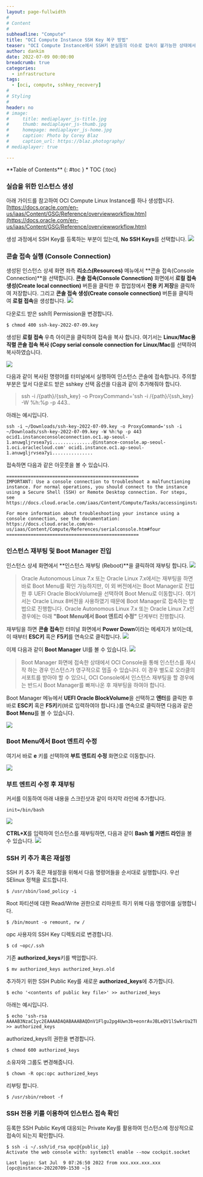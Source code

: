 ```yaml
---
layout: page-fullwidth
#
# Content
#
subheadline: "Compute"
title: "OCI Compute Instance SSH Key 복구 방법"
teaser: "OCI Compute Instance에서 SSH키 분실등의 이슈로 접속이 불가능한 상태에서 추가로 공개키를 등록하는 방법에 대해서 설명합니다."
author: dankim
date: 2022-07-09 00:00:00
breadcrumb: true
categories:
  - infrastructure
tags:
  - [oci, compute, sshkey_recovery]
#
# Styling
#
header: no
# image:
#     title: mediaplayer_js-title.jpg
#     thumb: mediaplayer_js-thumb.jpg
#     homepage: mediaplayer_js-home.jpg
#     caption: Photo by Corey Blaz
#     caption_url: https://blaz.photography/
# mediaplayer: true

---
```


<div class="panel radius" markdown="1">
**Table of Contents**
{: #toc }
*  TOC
{:toc}
</div>

### 실습을 위한 인스턴스 생성
아래 가이드를 참고하여 OCI Compute Linux Instance를 하나 생성합니다.  
[https://docs.oracle.com/en-us/iaas/Content/GSG/Reference/overviewworkflow.htm](https://docs.oracle.com/en-us/iaas/Content/GSG/Reference/overviewworkflow.htm)

생성 과정에서 SSH Key를 등록하는 부분이 있는데, **No SSH Keys**를 선택합니다.
![](/assets/img/infrastructure/2022/oci-recovery-sshkey-1.png)

### 콘솔 접속 실행 (Console Connection)
생성된 인스턴스 상세 화면 좌측 **리소스(Resources)** 메뉴에서 **콘솔 접속(Console Connection)**을 선택합니다. **콘솔 접속(Console Connection)** 화면에서 **로컬 접속 생성(Create local connection)** 버튼을 클릭한 후 팝업창에서 **전용 키 저장**을 클릭하여 저장합니다. 그리고 **콘솔 접속 생성(Create console connection)** 버튼을 클릭하여 **로컬 접속**을 생성합니다.
![](/assets/img/infrastructure/2022/oci-recovery-sshkey-2.png)

다운로드 받은 ssh의 Permission을 변경합니다.
```
$ chmod 400 ssh-key-2022-07-09.key
```

생성된 **로컬 접속** 우측 아이콘을 클릭하여 접속을 복사 합니다. 여기서는 **Linux/Mac용 직렬 콘솔 접속 복사 (Copy serial console connection for Linux/Mac**를 선택하여 복사하였습니다. 

![](/assets/img/infrastructure/2022/oci-recovery-sshkey-3.png)

다음과 같이 복사된 명령어를 터미널에서 실행하여 인스턴스 콘솔에 접속합니다. 주의할 부분은 앞서 다운로드 받은 sshkey 선택 옵션을 다음과 같이 추가해줘야 합니다.

> ssh -i /{path}/{ssh_key} -o ProxyCommand='ssh -i /{path}/{ssh_key} -W %h:%p -p 443..

아래는 예시입니다.
```
ssh -i ~/Downloads/ssh-key-2022-07-09.key -o ProxyCommand='ssh -i ~/Downloads/ssh-key-2022-07-09.key -W %h:%p -p 443 ocid1.instanceconsoleconnection.oc1.ap-seoul-1.anuwgljrvsea7yi...............@instance-console.ap-seoul-1.oci.oraclecloud.com' ocid1.instance.oc1.ap-seoul-1.anuwgljrvsea7yi...............
```

접속하면 다음과 같은 아웃풋을 볼 수 있습니다.
```
=================================================
IMPORTANT: Use a console connection to troubleshoot a malfunctioning instance. For normal operations, you should connect to the instance using a Secure Shell (SSH) or Remote Desktop connection. For steps, see https://docs.cloud.oracle.com/iaas/Content/Compute/Tasks/accessinginstance.htm

For more information about troubleshooting your instance using a console connection, see the documentation: https://docs.cloud.oracle.com/en-us/iaas/Content/Compute/References/serialconsole.htm#four
=================================================
```

### 인스턴스 재부팅 및 Boot Manager 진입
인스턴스 상세 화면에서 **인스턴스 재부팅 (Reboot)**을 클릭하여 재부팅 합니다.
![](/assets/img/infrastructure/2022/oci-recovery-sshkey-4.png)

> Oracle Autonomous Linux 7.x 또는 Oracle Linux 7.x에서는 재부팅을 하면 바로 Boot Menu를 확인 가능하지만, 이 외 버전에서는 Boot Manager로 진입한 후 UEFI Oracle BlockVolume을 선택하여 Boot Menu로 이동합니다. 여기서는 Oracle Linux 8버전을 사용하였기 때문에 Boot Manager로 접속하는 방법으로 진행합니다. Oracle Autonomous Linux 7.x 또는 Oracle Linux 7.x인 경우에는 아래 <strong>"Boot Menu에서 Boot 엔트리 수정"</strong> 단계부터 진행합니다.

재부팅을 하면 **콘솔 접속**한 터미널 화면에서 **Power Down**이라는 메세지가 보이는데, 이 때부터 **ESC키** 혹은 **F5키**를 연속으로 클릭합니다.
![](/assets/img/infrastructure/2022/oci-recovery-sshkey-3-1.png)

이제 다음과 같이 **Boot Manager** UI를 볼 수 있습니다. 
![](/assets/img/infrastructure/2022/oci-recovery-sshkey-5.png)

> Boot Manager 화면에 접속한 상태에서 OCI Console을 통해 인스턴스를 재시작 하는 경우 인스턴스가 영구적으로 멈출 수 있습니다. 이 경우 별도로 오라클의 서포트를 받아야 할 수 있으니, OCI Console에서 인스턴스 재부팅을 할 경우에는 반드시 Boot Manager를 빠져나온 후 재부팅을 하여야 합니다.

Boot Manager 메뉴에서 **UEFI Oracle BlockVolume**을 선택하고 **엔터**를 클릭한 후 바로 **ESC키** 혹은 **F5키**키(바로 입력하여야 합니다.)를 연속으로 클릭하면 다음과 같은 **Boot Menu**를 볼 수 있습니다.

![](/assets/img/infrastructure/2022/oci-recovery-sshkey-6.png)

### Boot Menu에서 Boot 엔트리 수정
여기서 바로 **e** 키를 선택하여 **부트 엔트리 수정** 화면으로 이동합니다.

![](/assets/img/infrastructure/2022/oci-recovery-sshkey-7.png)

### 부트 엔트리 수정 후 재부팅
커서를 이동하여 아래 내용을 스크린샷과 같이 마지막 라인에 추가합니다.
```
init=/bin/bash
```

![](/assets/img/infrastructure/2022/oci-recovery-sshkey-8.png)

**CTRL+X**를 입력하여 인스턴스를 재부팅하면, 다음과 같이 **Bash 쉘 커맨드 라인**을 볼 수 있습니다.
![](/assets/img/infrastructure/2022/oci-recovery-sshkey-9.png)

### SSH 키 추가 혹은 재설정
SSH 키 추가 혹은 재설정을 위해서 다음 명령어들을 순서대로 실행합니다. 우선 SElinux 정책을 로드합니다.

```
$ /usr/sbin/load_policy -i
```

Root 파티션에 대한 Read/Write 권한으로 리마운트 하기 위해 다음 명령어를 실행합니다.
```
$ /bin/mount -o remount, rw /
```

opc 사용자의 SSH Key 디렉토리로 변경합니다.
```
$ cd ~opc/.ssh
```

기존 **authorized_keys**키를 백업합니다.
```
$ mv authorized_keys authorized_keys.old
```

추가하기 위한 SSH Public Key를 새로운 **authorized_keys**에 추가합니다.
```
$ echo '<contents of public key file>' >> authorized_keys
```

아래는 예시입니다.
```
$ echo 'ssh-rsa AAAAB3NzaC1yc2EAAAADAQABAAABAQDnV1Flgu2pg4Uwn3b+eonrAvJBLeQV1lSwkrUa2TEnH9KNajvJ/HJsGme96zSlCzA28VN5HX1EAdM3FS5ik7w2QQLtWzZ40qYmsFn+lvQw1+Dy0usTuHSOoTVb732xiMZkSYu+gV45xhbZOlWGuwQqn7hb4mH2jXjMclrh0vRKoZZgzws+2OFVQ/J+WjHCVxtX1sEQTNRYtNlE/ADfhlh7ODGcl1U7zFU0JDtPhf0Vy731fqL9+hLH96YcUag7lrAM9XmQGyiZZbDvwWklM+M15yUWjJ............' >> authorized_keys
```

authorized_keys의 권한을 변경합니다.
```
$ chmod 600 authorized_keys
```

소유자와 그룹도 변경해줍니다.
```
$ chown -R opc:opc authorized_keys
```

리부팅 합니다.
```
$ /usr/sbin/reboot -f
```

### SSH 전용 키를 이용하여 인스턴스 접속 확인
등록한 SSH Public Key에 대응되는 Private Key를 활용하여 인스턴스에 정상적으로 접속이 되는지 확인합니다.

```
$ ssh -i ~/.ssh/id_rsa opc@{public_ip}
Activate the web console with: systemctl enable --now cockpit.socket

Last login: Sat Jul  9 07:26:50 2022 from xxx.xxx.xxx.xxx
[opc@instance-20220709-1530 ~]$
```